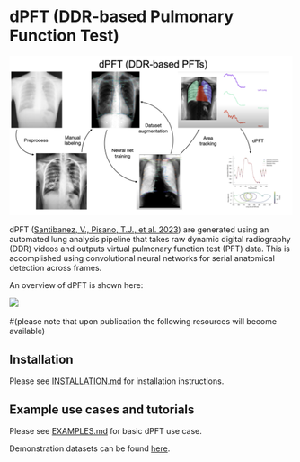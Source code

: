 # dPFT (DDR-based Pulmonary Function Test)

![plot](./static/dPFT_pipeline.png)

dPFT ([Santibanez, V., Pisano, T.J., et al. 2023](https:....)) are generated using an automated lung analysis pipeline that takes raw dynamic digital radiography (DDR) videos and outputs virtual pulmonary function test (PFT) data. This is accomplished using convolutional neural networks for serial anatomical detection across frames.

An overview of dPFT is shown here:

![](./static/dPFT_pipeline.gif)


#(please note that upon publication the following resources will become available)

## Installation
Please see [INSTALLATION.md](INSTALLATION.md) for installation instructions.

## Example use cases and tutorials
Please see [EXAMPLES.md](EXAMPLES.md) for basic dPFT use case.

Demonstration datasets can be found [here](https:....).

